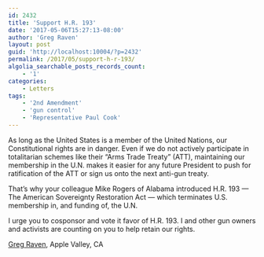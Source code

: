 ```yaml
---
id: 2432
title: 'Support H.R. 193'
date: '2017-05-06T15:27:13-08:00'
author: 'Greg Raven'
layout: post
guid: 'http://localhost:10004/?p=2432'
permalink: /2017/05/support-h-r-193/
algolia_searchable_posts_records_count:
    - '1'
categories:
    - Letters
tags:
    - '2nd Amendment'
    - 'gun control'
    - 'Representative Paul Cook'
---
```


As long as the United States is a member of the United Nations, our Constitutional rights are in danger. Even if we do not actively participate in totalitarian schemes like their “Arms Trade Treaty” (ATT), maintaining our membership in the U.N. makes it easier for any future President to push for ratification of the ATT or sign us onto the next anti-gun treaty.

That’s why your colleague Mike Rogers of Alabama introduced H.R. 193 — The American Sovereignty Restoration Act — which terminates U.S. membership in, and funding of, the U.N.

I urge you to cosponsor and vote it favor of H.R. 193. I and other gun owners and activists are counting on you to help retain our rights.

[Greg Raven](https://www.gregraven.org/), Apple Valley, CA